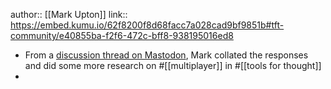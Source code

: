 author:: [[Mark Upton]]
link:: https://embed.kumu.io/62f8200f8d68facc7a028cad9bf9851b#tft-community/e40855ba-f2f6-472c-bff8-938195016ed8

- From a [discussion thread on Mastodon](logseq://graph/bmcgardenlogseq?block-id=63b705ac-2245-46c8-a50f-6e70920e38e5), Mark collated the responses and did some more research on #[[multiplayer]] in #[[tools for thought]]
-